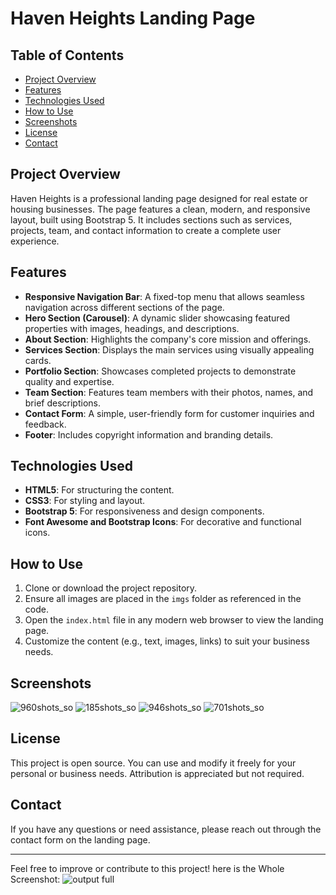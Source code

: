 # Haven Heights Landing Page

## Table of Contents
- [Project Overview](#project-overview)
- [Features](#features)
- [Technologies Used](#technologies-used)
- [How to Use](#how-to-use)
- [Screenshots](#screenshots)
- [License](#license)
- [Contact](#contact)

## Project Overview
Haven Heights is a professional landing page designed for real estate or housing businesses. The page features a clean, modern, and responsive layout, built using Bootstrap 5. It includes sections such as services, projects, team, and contact information to create a complete user experience.

## Features
- **Responsive Navigation Bar**: A fixed-top menu that allows seamless navigation across different sections of the page.
- **Hero Section (Carousel)**: A dynamic slider showcasing featured properties with images, headings, and descriptions.
- **About Section**: Highlights the company's core mission and offerings.
- **Services Section**: Displays the main services using visually appealing cards.
- **Portfolio Section**: Showcases completed projects to demonstrate quality and expertise.
- **Team Section**: Features team members with their photos, names, and brief descriptions.
- **Contact Form**: A simple, user-friendly form for customer inquiries and feedback.
- **Footer**: Includes copyright information and branding details.

## Technologies Used
- **HTML5**: For structuring the content.
- **CSS3**: For styling and layout.
- **Bootstrap 5**: For responsiveness and design components.
- **Font Awesome and Bootstrap Icons**: For decorative and functional icons.

## How to Use
1. Clone or download the project repository.
2. Ensure all images are placed in the `imgs` folder as referenced in the code.
3. Open the `index.html` file in any modern web browser to view the landing page.
4. Customize the content (e.g., text, images, links) to suit your business needs.

## Screenshots
![960shots_so](https://github.com/user-attachments/assets/e951f36b-8acc-4ec5-b39a-fb26513ef553)
![185shots_so](https://github.com/user-attachments/assets/c2c2b0e0-11db-4670-93a8-ad59d53487e6)
![946shots_so](https://github.com/user-attachments/assets/607dccd2-6a73-46bb-8e43-ab452d5f5b71)
![701shots_so](https://github.com/user-attachments/assets/c2225ade-60d7-419a-9256-5b62c1e5716c)


## License
This project is open source. You can use and modify it freely for your personal or business needs. Attribution is appreciated but not required.

## Contact
If you have any questions or need assistance, please reach out through the contact form on the landing page.

---

Feel free to improve or contribute to this project!
here is the Whole Screenshot:
![output full](https://github.com/user-attachments/assets/7070affc-cc74-46a2-8136-a689be06f47e)

